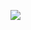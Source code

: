 ![](https://raw.githubusercontent.com/MoisesGuz240/ProgramacionWeb-Moises/tarea4/unidad2/tarea4-unidad2.png)

